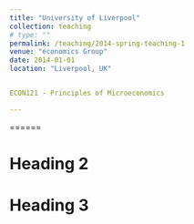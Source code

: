 ```yaml
---
title: "University of Liverpool"
collection: teaching
# type: ""
permalink: /teaching/2014-spring-teaching-1
venue: "economics Group"
date: 2014-01-01
location: "Liverpool, UK"


ECON121 - Principles of Microeconomics

---
```

======

Heading 2
======

Heading 3
======
